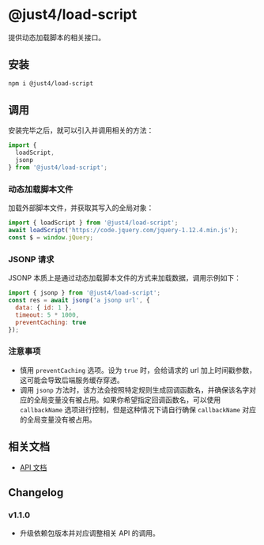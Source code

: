# @just4/load-script

提供动态加载脚本的相关接口。

## 安装

```bash
npm i @just4/load-script
```

## 调用

安装完毕之后，就可以引入并调用相关的方法：

```javascript
import {
  loadScript,
  jsonp
} from '@just4/load-script';
```

### 动态加载脚本文件

加载外部脚本文件，并获取其写入的全局对象：

```javascript
import { loadScript } from '@just4/load-script';
await loadScript('https://code.jquery.com/jquery-1.12.4.min.js');
const $ = window.jQuery;
```

### JSONP 请求

JSONP 本质上是通过动态加载脚本文件的方式来加载数据，调用示例如下：

```javascript
import { jsonp } from '@just4/load-script';
const res = await jsonp('a jsonp url', {
  data: { id: 1 },
  timeout: 5 * 1000,
  preventCaching: true
});
```

### 注意事项

- 慎用 `preventCaching` 选项。设为 `true` 时，会给请求的 url 加上时间戳参数，这可能会导致后端服务缓存穿透。
- 调用 `jsonp` 方法时，该方法会按照特定规则生成回调函数名，并确保该名字对应的全局变量没有被占用。如果你希望指定回调函数名，可以使用 `callbackName` 选项进行控制，但是这种情况下请自行确保 `callbackName` 对应的全局变量没有被占用。

## 相关文档

- [API 文档](https://heeroluo.github.io/just4/load-script/modules/index.html)

## Changelog

### v1.1.0

- 升级依赖包版本并对应调整相关 API 的调用。
